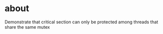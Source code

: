# about

Demonstrate that critical section can only be protected among threads that share the same mutex
